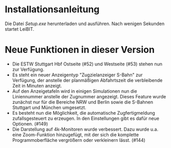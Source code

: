 # Installationsanleitung
Die Datei *Setup.exe* herunterladen und ausführen. Nach wenigen Sekunden startet LeiBIT.

# Neue Funktionen in dieser Version
- Die ESTW Stuttgart Hbf Ostseite (#52) und Westseite (#53) stehen nun zur Verfügung.
- Es steht ein neuer Anzeigentyp "Zugzielanzeiger S-Bahn" zur Verfügung, der anstelle der planmäßigen Abfahrtszeit die verbleibende Zeit in Minuten anzeigt.
- Auf den Anzeigetafeln wird in einigen Simulationen nun die Liniennummer anstelle der Zugnummer angezeigt. Dieses Feature wurde zunächst nur für die Bereiche NRW und Berlin sowie die S-Bahnen Stuttgart und München umgesetzt.
- Es besteht nun die Möglichkeit, die automatische Zugfertigmeldung zufallsgesteuert zu erzeugen. In den Einstellungen gibt es dafür neue Optionen. (#149)
- Die Darstellung auf 4k-Monitoren wurde verbessert. Dazu wurde u.a. eine Zoom-Funktion hinzugefügt, mit der sich die komplette Programmoberfläche vergrößern oder verkleinern lässt. (#144)